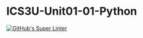# ICS3U-Unit01-01-Python

[![GitHub's Super Linter](https://github.com/Andrew-Ten-Den/ICS3U-Unit1-02-CPP/workflows/GitHub's%20Super%20Linter/badge.svg)](https://github.com/Andrew-Ten-Den/ICS3U-Unit1-02-CPP/actions)
